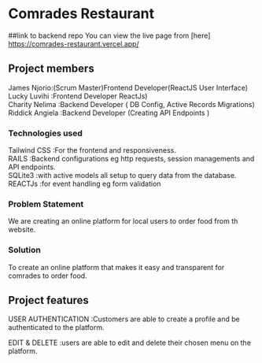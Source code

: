 # Comrades Restaurant
##link to backend repo
You can view the live page from [here] https://comrades-restaurant.vercel.app/


## Project members
James Njorio:(Scrum Master)Frontend Developer(ReactJS User Interface)<br />
Lucky Luvihi :Frontend Developer ReactJs)<br />
Charity Nelima :Backend Developer ( DB Config, Active Records Migrations)<br />
Riddick Angiela :Backend Developer (Creating API Endpoints )

### Technologies used
Tailwind CSS :For the frontend and responsiveness.<br />
RAILS :Backend configurations eg http requests, session managements and API endpoints.<br />
SQLite3 :with active models all setup to query data from the database.<br />
REACTJs :for event handling eg form validation

### Problem Statement

We are creating an online platform for local users to order food from th website.<br /> 
### Solution

To create an online platform that makes it easy and transparent for comrades to order food.

## Project features

USER AUTHENTICATION :Customers are able to create a profile and be authenticated to the platform.

EDIT & DELETE :users are able to edit and delete their chosen menu on the platform.




